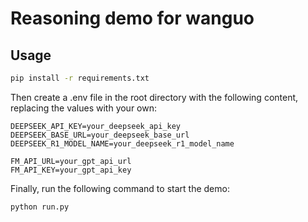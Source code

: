 # Reasoning demo for wanguo 

## Usage

```bash
pip install -r requirements.txt
```

Then create a .env file in the root directory with the following content, replacing the values with your own:

```
DEEPSEEK_API_KEY=your_deepseek_api_key
DEEPSEEK_BASE_URL=your_deepseek_base_url
DEEPSEEK_R1_MODEL_NAME=your_deepseek_r1_model_name

FM_API_URL=your_gpt_api_url
FM_API_KEY=your_gpt_api_key
```

Finally, run the following command to start the demo:

```bash
python run.py
```
